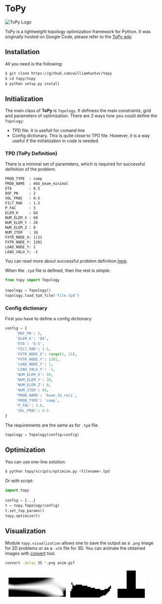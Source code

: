 # ToPy

![ToPy Logo](https://cloud.githubusercontent.com/assets/14232913/16171741/64c6665c-3577-11e6-868c-c86f3520c594.png)

ToPy is a lightweight topology optimization framework for Python. It was originally hosted on Google Code, please refer to the [ToPy wiki](https://github.com/williamhunter/topy/wiki)

## Installation
All you need is the following:

```bash
$ git clone https://github.com/williamhunter/topy
$ cd topy/topy
$ python setup.py install
```

## Initialization
The main class of **ToPy** is `Topology`. It definess the main constraints, grid and parameters of optimization. There are 2 ways how you could define the `Topology`:
- TPD file. It is usefull for comand line 
- Config dictionary. This is quite close to TPD file. However, it is a way useful if the initialization in code is needed.

### TPD (ToPy Definition)
There is a minimal set of parameters, which is required for successful definition of the problem:
```
PROB_TYPE  : comp 
PROB_NAME  : mbb_beam_minimal
ETA        : 0.5 
DOF_PN     : 2
VOL_FRAC   : 0.5
FILT_RAD   : 1.5
P_FAC      : 3
ELEM_K     : Q4
NUM_ELEM_X : 60
NUM_ELEM_Y : 20
NUM_ELEM_Z : 0
NUM_ITER   : 10 
FXTR_NODE_X: 1|21 
FXTR_NODE_Y: 1281 
LOAD_NODE_Y: 1
LOAD_VALU_Y: -1
```
You can read more about successful problem definition [here](https://github.com/williamhunter/topy/tree/master/templates).

When the `.tpd` file is defined, then the rest is simple:

```python
from topy import Topology

topology = Topology()
topology.load_tpd_file('file.tpd')
```

### Config dictionary
First you have to define a config dictionary:

```Python
config = {
     'DOF_PN': 2,
     'ELEM_K': 'Q4',
     'ETA': '0.5',
     'FILT_RAD': 1.5,
     'FXTR_NODE_X': range(1, 21),
     'FXTR_NODE_Y': 1281,
     'LOAD_NODE_Y': 1,
     'LOAD_VALU_Y': -1,
     'NUM_ELEM_X': 60,
     'NUM_ELEM_Y': 20,
     'NUM_ELEM_Z': 0,
     'NUM_ITER': 94,
     'PROB_NAME': 'beam_2d_reci',
     'PROB_TYPE': 'comp',
     'P_FAC': 3.0,
     'VOL_FRAC': 0.5
}
```
The requirements are the same as for `.tpd` file. 

```Python
topology = Topology(config=config)
```
## Optimization

You can use one-line solution:

```bash
$ python topy/scripts/optimise.py <filename>.tpd
```

Or with script:

```Python
import topy

config = {...}
t = topy.Topology(config)
t.set_top_params()
topy.optimise(t)
```

## Visualization
Module `topy.visualization` allows one to save the output as a `.png` image for 2D problems or as a `.vtk` file for 3D. You can animate the obtained images with [convert](https://www.imagemagick.org/script/convert.php) tool.

```bash
convert -delay 35 *.png anim.gif
```

<div align="left">	
	<img src="./src/beam_2d_reci_gsf.gif" width=40%>
	<img src="./src/inverter_2d_eta03.gif" width=30%>
	<img src="./src/t-piece_2d_Q4_eta04_gsf.gif" width=20%>
</div>
